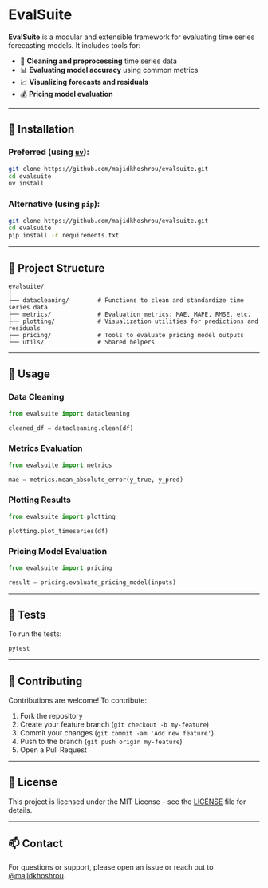 # EvalSuite

**EvalSuite** is a modular and extensible framework for evaluating time series forecasting models. It includes tools for:

- 🧹 **Cleaning and preprocessing** time series data  
- 📊 **Evaluating model accuracy** using common metrics  
- 📈 **Visualizing forecasts and residuals**  
- 💰 **Pricing model evaluation**

---

## 🚀 Installation

### Preferred (using [`uv`](https://github.com/astral-sh/uv)):

```bash
git clone https://github.com/majidkhoshrou/evalsuite.git
cd evalsuite
uv install
```

### Alternative (using `pip`):

```bash
git clone https://github.com/majidkhoshrou/evalsuite.git
cd evalsuite
pip install -r requirements.txt
```

---

## 🧰 Project Structure

```text
evalsuite/
│
├── datacleaning/        # Functions to clean and standardize time series data
├── metrics/             # Evaluation metrics: MAE, MAPE, RMSE, etc.
├── plotting/            # Visualization utilities for predictions and residuals
├── pricing/             # Tools to evaluate pricing model outputs
└── utils/               # Shared helpers
```

---

## 🔧 Usage

### Data Cleaning

```python
from evalsuite import datacleaning

cleaned_df = datacleaning.clean(df)
```

### Metrics Evaluation

```python
from evalsuite import metrics

mae = metrics.mean_absolute_error(y_true, y_pred)
```

### Plotting Results

```python
from evalsuite import plotting

plotting.plot_timeseries(df)
```

### Pricing Model Evaluation

```python
from evalsuite import pricing

result = pricing.evaluate_pricing_model(inputs)
```

---

## 🧪 Tests

To run the tests:

```bash
pytest
```

---

## 🤝 Contributing

Contributions are welcome! To contribute:

1. Fork the repository
2. Create your feature branch (`git checkout -b my-feature`)
3. Commit your changes (`git commit -am 'Add new feature'`)
4. Push to the branch (`git push origin my-feature`)
5. Open a Pull Request

---

## 📜 License

This project is licensed under the MIT License – see the [LICENSE](LICENSE) file for details.

---

## 📫 Contact

For questions or support, please open an issue or reach out to [@majidkhoshrou](https://github.com/majidkhoshrou).
